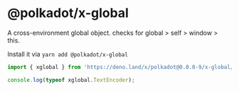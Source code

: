 # @polkadot/x-global

A cross-environment global object. checks for global > self > window > this.

Install it via `yarn add @polkadot/x-global`

```js
import { xglobal } from 'https://deno.land/x/polkadot@0.0.0-9/x-global/mod.ts';

console.log(typeof xglobal.TextEncoder);
```
